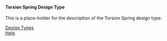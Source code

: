 #### Torsion Spring Design Type

This is a place-holder for the description of the Torsion Spring design type.


[Design Types](./)   
[Help](../)   

<!---
Comment must be the last thing in the file.
Eclipse MD Preview suppresses display of everything after the comment header.

**Under Construction**   
This page is still a work in progress !   

-->

